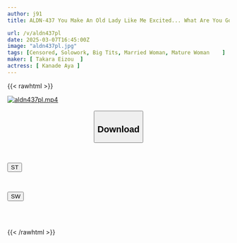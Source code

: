 ```yaml
---
author: j91
title: ALDN-437 You Make An Old Lady Like Me Excited... What Are You Going To Do With Me...? Aya Hana

url: /v/aldn437pl
date: 2025-03-07T16:45:00Z
image: "aldn437pl.jpg"
tags: [Censored, Solowork, Big Tits, Married Woman, Mature Woman	]
maker: [ Takara Eizou  ]
actress: [ Kanade Aya ]
---
```



{{< rawhtml >}}

<div class="video" data-videoid="2V6DvJ1gbKuWBy">
    <a href="javascript:;">
        <img src="/v/aldn437pl/aldn437pl.jpg" width="WIDTH" height="HEIGHT" alt="aldn437pl.mp4" loading="lazy">
    </a>
</div>

<script type="text/javascript" src="https://j91.asia/asset/on-demand-st.js"></script>

<br>
  <link rel="stylesheet" href="https://j91.asia/asset/bs5.css">
  
  <center>
  <button class="btn btn-primary" type="button" data-bs-toggle="collapse" data-bs-target=".multi-collapse" aria-expanded="false" aria-controls="multiCollapseExample1 multiCollapseExample2"><h2>Download</h2></button></center>
</p>
<div class="row">
  <div class="col">
    <div class="collapse multi-collapse" id="multiCollapseExample1">
      <div class="card card-body">
	      	      <br>
<div class="buttons">  
<p><a href="/v/aldn437pl/st.html" target="_blank"><button class="btn-hover color-3"><i class="fa fa-download"></i> ST</button></a></p></div>
    </div>
  </div>
</div>
  <div class="col">
    <div class="collapse multi-collapse" id="multiCollapseExample2">
      <div class="card card-body">
	      <br>
<div class="buttons">
<p><a href="/v/aldn437pl/sw.html" target="_blank"><button class="btn-hover color-2"><i class="fa fa-download"></i> SW</button></a></p></div>
<br><br>
      </div>
    </div>
  </div>
</div>

{{< /rawhtml >}}